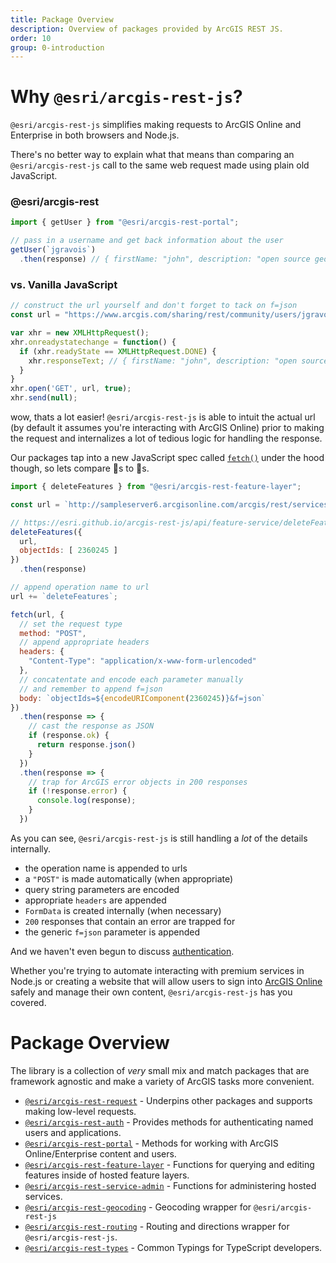 ```yaml
---
title: Package Overview
description: Overview of packages provided by ArcGIS REST JS.
order: 10
group: 0-introduction
---
```


# Why `@esri/arcgis-rest-js`?

`@esri/arcgis-rest-js` simplifies making requests to ArcGIS Online and Enterprise in both browsers and Node.js.

There's no better way to explain what that means than comparing an `@esri/arcgis-rest-js` call to the same web request made using plain old JavaScript.

### @esri/arcgis-rest

```js
import { getUser } from "@esri/arcgis-rest-portal";

// pass in a username and get back information about the user
getUser(`jgravois`)
  .then(response) // { firstName: "john", description: "open source geodev" ... }
```

### vs. Vanilla JavaScript

```js
// construct the url yourself and don't forget to tack on f=json
const url = "https://www.arcgis.com/sharing/rest/community/users/jgravois?f=json";

var xhr = new XMLHttpRequest();
xhr.onreadystatechange = function() {
  if (xhr.readyState == XMLHttpRequest.DONE) {
    xhr.responseText; // { firstName: "john", description: "open source geodev" ... }
  }
}
xhr.open('GET', url, true);
xhr.send(null);
```

wow, thats a lot easier! `@esri/arcgis-rest-js` is able to intuit the actual url (by default it assumes you're interacting with ArcGIS Online) prior to making the request and internalizes a lot of tedious logic for handling the response.

Our packages tap into a new JavaScript spec called [`fetch()`](https://developer.mozilla.org/en-US/docs/Web/API/Fetch_API/Using_Fetch) under the hood though, so lets compare 🍎s to 🍎s.

```js
import { deleteFeatures } from "@esri/arcgis-rest-feature-layer";

const url = `http://sampleserver6.arcgisonline.com/arcgis/rest/services/SF311/FeatureServer/1/`

// https://esri.github.io/arcgis-rest-js/api/feature-service/deleteFeatures/
deleteFeatures({
  url,
  objectIds: [ 2360245 ]
})
  .then(response)
```

```js
// append operation name to url
url += `deleteFeatures`;

fetch(url, {
  // set the request type
  method: "POST",
  // append appropriate headers
  headers: {
    "Content-Type": "application/x-www-form-urlencoded"
  },
  // concatentate and encode each parameter manually
  // and remember to append f=json
  body: `objectIds=${encodeURIComponent(2360245)}&f=json`
})
  .then(response => {
    // cast the response as JSON
    if (response.ok) {
      return response.json()
    }
  })
  .then(response => {
    // trap for ArcGIS error objects in 200 responses
    if (!response.error) {
      console.log(response);
    }
  })
```

As you can see, `@esri/arcgis-rest-js` is still handling a _lot_ of the details internally.

* the operation name is appended to urls
* a `"POST"` is made automatically (when appropriate)
* query string parameters are encoded
* appropriate `headers` are appended
* `FormData` is created internally (when necessary)
* `200` responses that contain an error are trapped for
* the generic `f=json` parameter is appended

And we haven't even begun to discuss [authentication](../browser-authentication/).

Whether you're trying to automate interacting with premium services in Node.js or creating a website that will allow users to sign into [ArcGIS Online](https://www.arcgis.com) safely and manage their own content, `@esri/arcgis-rest-js` has you covered.

# Package Overview

The library is a collection of _very_ small mix and match packages that are framework agnostic and make a variety of ArcGIS tasks more convenient.

* [`@esri/arcgis-rest-request`](../../api/request/) - Underpins other packages and supports making low-level requests.
* [`@esri/arcgis-rest-auth`](../../api/auth/) - Provides methods for authenticating named users and applications.
* [`@esri/arcgis-rest-portal`](../../api/portal/) - Methods for working with ArcGIS Online/Enterprise content and users.
* [`@esri/arcgis-rest-feature-layer`](../../api/feature-layer/) - Functions for querying and editing features inside of hosted feature layers.
* [`@esri/arcgis-rest-service-admin`](../../api/service-admin/) - Functions for administering hosted services.
* [`@esri/arcgis-rest-geocoding`](../../api/geocoding/) - Geocoding wrapper for `@esri/arcgis-rest-js`
* [`@esri/arcgis-rest-routing`](../../api/routing/) - Routing and directions wrapper for `@esri/arcgis-rest-js`.
* [`@esri/arcgis-rest-types`](../../api/types/) - Common Typings for TypeScript developers.